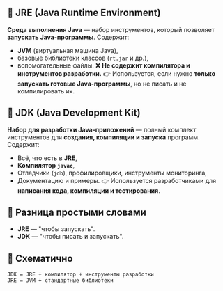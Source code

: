 ## 🔹 JRE (Java Runtime Environment)
**Среда выполнения Java** — набор инструментов, который позволяет **запускать Java-программы**.
Содержит:
- **JVM** (виртуальная машина Java),
- базовые библиотеки классов (`rt.jar` и др.),
- вспомогательные файлы.
❌ **Не содержит компилятора и инструментов разработки.**
👉 Используется, если нужно **только запускать готовые Java-программы**, но не писать и не компилировать их.
## 🔹 JDK (Java Development Kit)
**Набор для разработки Java-приложений** — полный комплект инструментов для **создания, компиляции и запуска** программ.
Содержит:
- Всё, что есть в **JRE**,
- **Компилятор `javac`**,
- Отладчики (`jdb`), профилировщики, инструменты мониторинга,
- Документацию и примеры.
👉 Используется разработчиками для **написания кода, компиляции и тестирования**.
## 🔹 Разница простыми словами
- **JRE** — "чтобы запускать".
- **JDK** — "чтобы писать и запускать".
## 🔹 Схематично
```
JDK = JRE + компилятор + инструменты разработки
JRE = JVM + стандартные библиотеки
```
